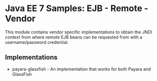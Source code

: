 # Java EE 7 Samples: EJB - Remote - Vendor #

This module contains vendor specific implementations to obtain the JNDI context from where remote EJB beans can be requested
from with a username/password credential.

## Implementations ##

 - payara-glassfish - An implementation that works for both Payara and GlassFish 




